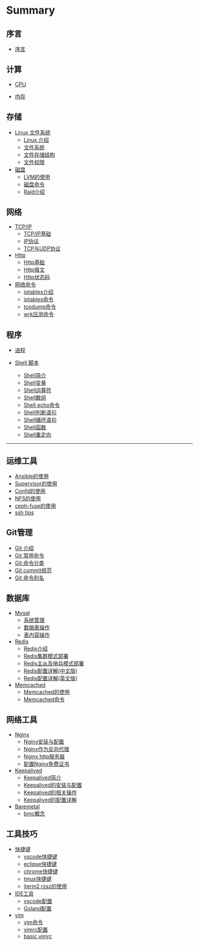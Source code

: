 # Summary

## 序言

* [序言](README.md)

## 计算

* [CPU]() 

* [内存]() 

## 存储

* [Linux 文件系统]()
  * [Linux 介绍](file/linux-introduction.md)
  * [文件系统](file/linux-file-system.md)
  * [文件存储结构](file/linux-file-storage.md)
  * [文件权限](file/linux-file-permission.md)
* [磁盘]()
  * [LVM的使用](disk/lvm-usage.md)
  * [磁盘命令](disk/disk-command.md)
  * [Raid介绍](disk/disk-raid.md)

## 网络

* [TCP/IP]()
  * [TCP/IP基础](tcpip/tcpip-basics.md) 
  * [IP协议](tcpip/ip.md) 
  * [TCP与UDP协议](tcpip/tcp-udp.md) 
* [Http]()    
  * [Http基础](tcpip/http-basics.md)
  * [Http报文](tcpip/http-message.md) 
  * [Http状态码](tcpip/http-code.md)  
* [网络命令]()    
  * [iptables介绍](network/iptables.md)    
  * [iptables命令](network/iptables-command.md)    
  * [tcpdump命令](network/tcpdump.md)    
  * [wrk压测命令](network/wrk-usage.md)      

## 程序

* [进程]()

* [Shell 脚本]()
  * [Shell简介](shell/shell-introduction.md) 
  * [Shell变量](shell/shell-var.md) 
  * [Shell运算符](shell/shell-char.md) 
  * [Shell数组](shell/shell-array.md) 
  * [Shell echo命令](shell/shell-echo.md) 
  * [Shell判断语句](shell/shell-if.md) 
  * [Shell循环语句](shell/shell-loop.md) 
  * [Shell函数](shell/shell-function.md) 
  * [Shell重定向](shell/shell-stdout.md) 

---

## 运维工具

* [Ansible的使用](tools/ansible-usage.md)
* [Supervisor的使用](tools/supervisor-usage.md)
* [Confd的使用](tools/confd-usage.md)
* [NFS的使用](tools/nfs-usage.md)
* [ceph-fuse的使用](tools/ceph-fuse.md)
* [ssh tips](tools/ssh-tips.md)

## Git管理

* [Git 介绍](git/git.md) 
* [Git 常用命令](git/git-common-cmd.md) 
* [Git 命令分类](git/git-commands.md) 
* [Git commit规范](git/git-commit-msg.md) 
* [Git 命令别名](git/git-alias-zsh.md) 

## 数据库

* [Mysql]()
  * [系统管理](mysql/system-manage.md) 
  * [数据表操作](mysql/table-operation.md) 
  * [表内容操作](mysql/curd-commands.md) 
* [Redis]()
  * [Redis介绍](redis/redis-introduction.md) 
  * [Redis集群模式部署](redis/redis-cluster.md) 
  * [Redis主从及哨兵模式部署](redis/redis-sentinel.md) 
  * [Redis配置详解(中文版)](redis/redis-conf-cn.md) 
  * [Redis配置详解(英文版)](redis/redis-conf-en.md) 
* [Memcached]()
  * [Memcached的使用](memcached/memcached.md) 
  * [Memcached命令](memcached/memcached-cmd.md) 

## 网络工具

* [Nginx]()
  * [Nginx安装与配置](nginx/install-nginx.md) 
  * [Nginx作为反向代理](nginx/nginx-proxy.md) 
  * [Nginx http服务器](nginx/nginx-http.md) 
  * [配置Nginx免费证书](nginx/config-ssl-for-nginx.md) 
* [Keepalived]()
  * [Keepalived简介](keepalived/keepalived-introduction.md) 
  * [Keepalived的安装与配置](keepalived/install-keepalived.md) 
  * [Keepalived的相关操作](keepalived/keepalived-operation.md) 
  * [Keepalived的配置详解](keepalived/keepalived-conf.md) 
* [Baremetal]()
  * [bmc概念](baremetal/bmc.md) 

## 工具技巧

* [快捷键]()
  * [vscode快捷键](keymap/vscode-keymap.md)
  * [eclipse快捷键](keymap/eclipse-keymap.md)
  * [chrome快捷键](keymap/chrome-keymap.md)
  * [tmux快捷键](keymap/tmux-keymap.md)
  * [iterm2 rzsz的使用](keymap/iterm2-rzsz.md)
* [IDE工具]()
  * [vscode配置](ide/vscode.md) 
  * [Goland配置](ide/goland.md) 
* [vim]()
  * [vim命令](ide/vim/vim-keymap.md) 
  * [vimrc配置](ide/vim/vimrc-cn.md) 
  * [basic vimrc](ide/vim/basic-vimrc.md) 
